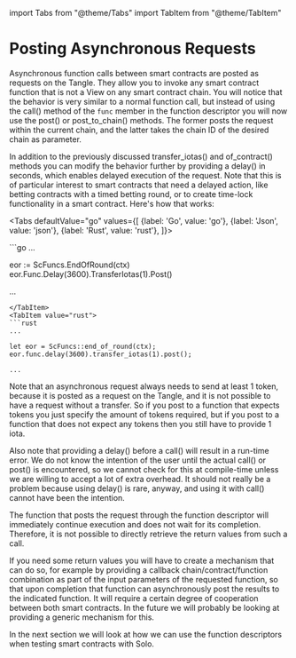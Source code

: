 import Tabs from "@theme/Tabs"
import TabItem from "@theme/TabItem"

# Posting Asynchronous Requests

Asynchronous function calls between smart contracts are posted as requests on the Tangle.
They allow you to invoke any smart contract function that is not a View on any smart
contract chain. You will notice that the behavior is very similar to a normal function
call, but instead of using the call() method of the `func` member in the function
descriptor you will now use the post() or post_to_chain() methods. The former posts the
request within the current chain, and the latter takes the chain ID of the desired chain
as parameter.

In addition to the previously discussed transfer_iotas() and of_contract() methods you can
modify the behavior further by providing a delay() in seconds, which enables delayed
execution of the request. Note that this is of particular interest to smart contracts that
need a delayed action, like betting contracts with a timed betting round, or to create
time-lock functionality in a smart contract. Here's how that works:

<Tabs defaultValue="go"
    values={[
        {label: 'Go', value: 'go'},
        {label: 'Json', value: 'json'},
        {label: 'Rust', value: 'rust'},
    ]}>

<TabItem value="go">
```go
...

eor := ScFuncs.EndOfRound(ctx)
eor.Func.Delay(3600).TransferIotas(1).Post()

...
```
</TabItem>
<TabItem value="rust">
```rust
...

let eor = ScFuncs::end_of_round(ctx);
eor.func.delay(3600).transfer_iotas(1).post();

...
```
</TabItem>
</Tabs>
Note that an asynchronous request always needs to send at least 1 token, because it is
posted as a request on the Tangle, and it is not possible to have a request without a
transfer. So if you post to a function that expects tokens you just specify the amount of
tokens required, but if you post to a function that does not expect any tokens then you
still have to provide 1 iota.

Also note that providing a delay() before a call() will result in a run-time error. We do
not know the intention of the user until the actual call() or post() is encountered, so we
cannot check for this at compile-time unless we are willing to accept a lot of extra
overhead. It should not really be a problem because using delay() is rare, anyway, and
using it with call() cannot have been the intention.

The function that posts the request through the function descriptor will immediately
continue execution and does not wait for its completion. Therefore, it is not possible to
directly retrieve the return values from such a call.

If you need some return values you will have to create a mechanism that can do so, for
example by providing a callback chain/contract/function combination as part of the input
parameters of the requested function, so that upon completion that function can
asynchronously post the results to the indicated function. It will require a certain
degree of cooperation between both smart contracts. In the future we will probably be
looking at providing a generic mechanism for this.

In the next section we will look at how we can use the function descriptors when testing
smart contracts with Solo.
